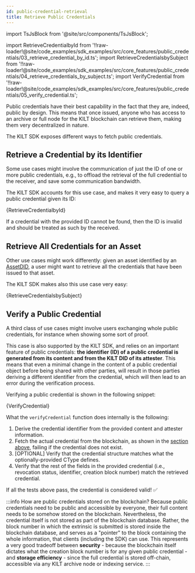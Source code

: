 ```yaml
---
id: public-credential-retrieval
title: Retrieve Public Credentials
---
```


import TsJsBlock from '@site/src/components/TsJsBlock';

import RetrieveCredentialbyId from '!!raw-loader!@site/code_examples/sdk_examples/src/core_features/public_credentials/03_retrieve_credential_by_id.ts';
import RetrieveCredentialsbySubject from '!!raw-loader!@site/code_examples/sdk_examples/src/core_features/public_credentials/04_retrieve_credentials_by_subject.ts';
import VerifyCredential from '!!raw-loader!@site/code_examples/sdk_examples/src/core_features/public_credentials/05_verify_credential.ts';

Public credentials have their best capability in the fact that they are, indeed, public by design.
This means that once issued, anyone who has access to an archive or full node for the KILT blockchain can retrieve them, making them very decentralized in nature.

The KILT SDK exposes different ways to fetch public credentials.

## Retrieve a Credential by its Identifier

Some use cases might involve the communication of just the ID of one or more public credentials, e.g., to offload the retrieval of the full credential to the receiver, and save some communication bandwidth.

The KILT SDK accounts for this use case, and makes it very easy to query a public credential given its ID:

<TsJsBlock>
  {RetrieveCredentialbyId}
</TsJsBlock>

If a credential with the provided ID cannot be found, then the ID is invalid and should be treated as such by the received.

## Retrieve All Credentials for an Asset

Other use cases might work differently: given an asset identified by an [AssetDID][asset-did-concept], a user might want to retrieve all the credentials that have been issued to that asset.

The KILT SDK makes also this use case very easy:

<TsJsBlock>
  {RetrieveCredentialsbySubject}
</TsJsBlock>

## Verify a Public Credential

A third class of use cases might involve users exchanging whole public credentials, for instance when showing some sort of proof.

This case is also supported by the KILT SDK, and relies on an important feature of public credentials: **the identifier (ID) of a public credential is generated from its content and from the KILT DID of its attester**.
This means that even a minimal change in the content of a public credential object before being shared with other parties, will result in those parties deriving a different identifier from the credential, which will then lead to an error during the verification process.

Verifying a public credential is shown in the following snippet:

<TsJsBlock>
  {VerifyCredential}
</TsJsBlock>

What the `verifyCredential` function does internally is the following:

1. Derive the credential identifier from the provided content and attester information.
2. Fetch the actual credential from the blockchain, as shown in the [section above](#retrieve-a-credential-by-id), failing if the credential does not exist.
3. [OPTIONAL] Verify that the credential structure matches what the optionally-provided CType defines.
4. Verify that the rest of the fields in the provided credential (i.e., revocation status, identifier, creation block number) match the retrieved credential.

If all the tests above pass, the credential is considered valid! ✅

:::info How are public credentials stored on the blockchain?
Because public credentials need to be public and accessible by everyone, their full content needs to be somehow stored on the blockchain.
Nevertheless, the credential itself is not stored as part of the blockchain database.
Rather, the block number in which the extrinsic is submitted is stored inside the blockchain database, and serves as a "pointer" to the block containing the whole information, that clients (including the SDK) can use.
This represents a very good tradeoff between **security** - because the blockchain itself dictates what the creation block number is for any given public credential - and **storage efficiency** - since the full credential is stored off-chain, accessible via any KILT archive node or indexing service.
:::

[asset-did-concept]: ../../../../concepts/04_asset_dids.md